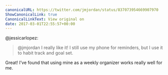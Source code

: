 ```yaml
---
canonicalURL: https://twitter.com/jmjordan/status/837073954669907970
ShowCanonicalLink: true
CanonicalLinkText: View original on
date: 2017-03-01T22:55:57+00:00
---
```

@jessicarlopez:

> @jmjordan I really like it! I still use my phone for reminders, but I use it to habit track and goal set.

Great! I’ve found that using mine as a weekly organizer works really well for me.